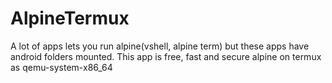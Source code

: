 # AlpineTermux
A lot of apps lets you run alpine(vshell, alpine term) but these apps have android folders mounted. This app is free, fast and secure alpine on termux as qemu-system-x86_64
